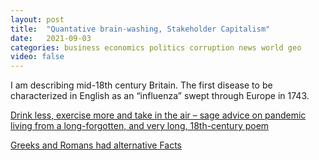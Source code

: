 ```yaml
---
layout: post
title:  "Quantative brain-washing, Stakeholder Capitalism"
date:   2021-09-03
categories: business economics politics corruption news world geo
video: false
---
```


I am describing mid-18th century Britain. The first disease to be characterized in English as an “influenza” swept through Europe in 1743. 

[Drink less, exercise more and take in the air – sage advice on pandemic living from a long-forgotten, and very long, 18th-century poem](//theconversation.com/drink-less-exercise-more-and-take-in-the-air-sage-advice-on-pandemic-living-from-a-long-forgotten-and-very-long-18th-century-poem-166085)

[Greeks and Romans had alternative Facts](//theconversation.com/the-ancient-greeks-had-alternative-facts-too-they-were-just-more-chill-about-it-131815)